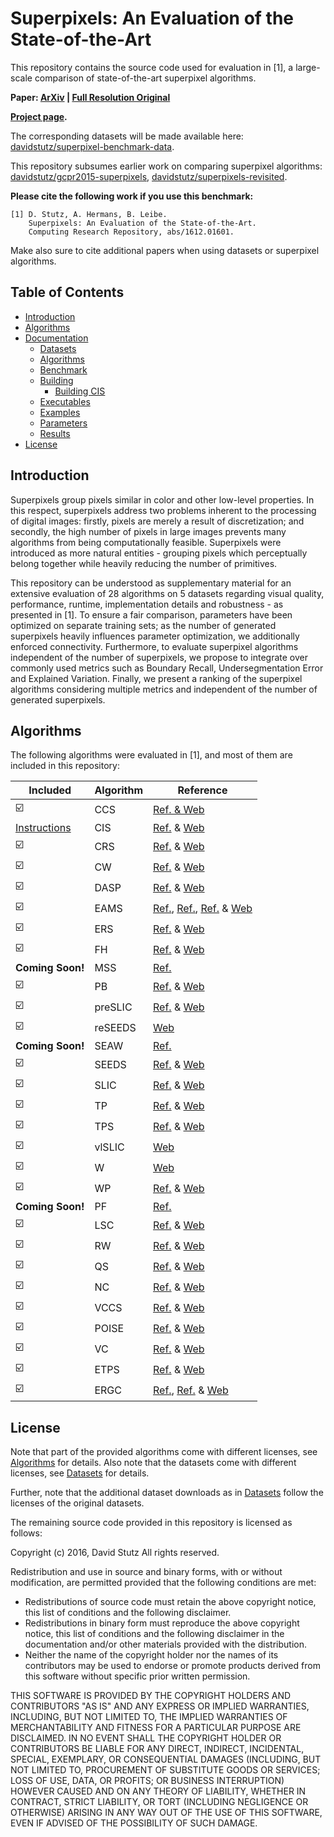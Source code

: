 # Superpixels: An Evaluation of the State-of-the-Art

This repository contains the source code used for evaluation in [1], a large-scale 
comparison of state-of-the-art superpixel algorithms.

**Paper: [ArXiv](https://arxiv.org/abs/1612.01601) | [Full Resolution Original](http://davidstutz.de/projects/superpixel-benchmark/)**

**[Project page](http://davidstutz.de/projects/superpixel-benchmark/).**

The corresponding datasets will be made available here:
[davidstutz/superpixel-benchmark-data](https://github.com/davidstutz/superpixel-benchmark-data).

This repository subsumes earlier work on comparing superpixel algorithms:
[davidstutz/gcpr2015-superpixels](https://github.com/davidstutz/gcpr2015-superpixels), 
[davidstutz/superpixels-revisited](https://github.com/davidstutz/superpixels-revisited).

**Please cite the following work if you use this benchmark:**

    [1] D. Stutz, A. Hermans, B. Leibe.
        Superpixels: An Evaluation of the State-of-the-Art.
        Computing Research Repository, abs/1612.01601.

Make also sure to cite additional papers when using datasets or superpixel algorithms.

## Table of Contents

* [Introduction](#introduction)
* [Algorithms](#algorithms)
* [Documentation](docs/README.md)
    * [Datasets](docs/DATASETS.md)
    * [Algorithms](docs/ALGORITHMS.md)
    * [Benchmark](docs/BENCHMARK.md)
    * [Building](docs/BUILDING.md)
        * [Building CIS](docs/BUILDING_CIS.md)
    * [Executables](docs/EXECUTABLES.md)
    * [Examples](docs/EXAMPLES.md)
    * [Parameters](docs/PARAMETERS.md)
    * [Results](docs/RESULTS.md)
* [License](#license)

## Introduction

Superpixels group pixels similar in color and other low-level properties.
In this respect, superpixels address two problems inherent to the processing of 
digital images: firstly, pixels are merely a result of discretization; 
and secondly, the high number of pixels in large images prevents many algorithms
from being computationally feasible. Superpixels were introduced as more natural 
entities - grouping pixels which perceptually belong together while heavily reducing
the number of primitives.

This repository can be understood as supplementary material for an extensive 
evaluation of 28 algorithms on 5 datasets regarding visual quality, performance,
runtime, implementation details and robustness - as presented in [1]. To ensure 
a fair comparison, parameters have been optimized on separate training sets; as 
the number of generated superpixels heavily influences parameter optimization, 
we additionally enforced connectivity. Furthermore, to evaluate superpixel algorithms 
independent of the number of superpixels, we propose to integrate over commonly 
used metrics such as Boundary Recall, Undersegmentation Error and Explained Variation. 
Finally, we present a ranking of the superpixel algorithms considering multiple 
metrics and independent of the number of generated superpixels.

## Algorithms

The following algorithms were evaluated in [1], and most of them are included in
this repository:

Included                                   | Algorithm    | Reference
-------------------------------------------|--------------|-----------
:ballot_box_with_check:                    | CCS          | [Ref. & Web](http://www.emrahtasli.com/research/spextraction/)
[Instructions](docs/BUILDING_CIS.md)       | CIS          | [Ref.](http://www.csd.uwo.ca/~olga/Papers/eccv2010final.pdf) & [Web](http://www.csd.uwo.ca/faculty/olga/)
:ballot_box_with_check:                    | CRS          | [Ref.](http://link.springer.com/chapter/10.1007%2F978-3-642-40395-8_21#page-1) & [Web](http://www.vsi.cs.uni-frankfurt.de/research/superpixel-segmentation/)
:ballot_box_with_check:                    | CW           | [Ref.](https://www.tu-chemnitz.de/etit/proaut/rsrc/cws_pSLIC_ICPR.pdf) & [Web](https://www.tu-chemnitz.de/etit/proaut/forschung/cv/segmentation.html.en)
:ballot_box_with_check:                    | DASP         | [Ref.](http://ieeexplore.ieee.org/stamp/stamp.jsp?arnumber=6460572) & [Web](https://github.com/Danvil/dasp)
:ballot_box_with_check:                    | EAMS         | [Ref.](http://citeseerx.ist.psu.edu/viewdoc/download?doi=10.1.1.8.5341&rep=rep1&type=pdf), [Ref.](http://ieeexplore.ieee.org/stamp/stamp.jsp?arnumber=977560), [Ref.](https://courses.csail.mit.edu/6.869/handouts/PAMIMeanshift.pdf) & [Web](http://coewww.rutgers.edu/riul/research/code/EDISON/)
:ballot_box_with_check:                    | ERS          | [Ref.](http://www.merl.com/publications/docs/TR2011-035.pdf) & [Web](http://mingyuliu.net/)
:ballot_box_with_check:                    | FH           | [Ref.](http://www.cs.cornell.edu/~dph/papers/seg-ijcv.pdf) & [Web](https://cs.brown.edu/~pff/segment/index.html)
**Coming Soon!**                           | MSS          | [Ref.](http://avestia.com/MVML2014_Proceedings/papers/67.pdf)
:ballot_box_with_check:                    | PB           | [Ref.](http://ieeexplore.ieee.org/xpls/abs_all.jsp?arnumber=6126393&tag=1) & [Web](http://yuhang.rsise.anu.edu.au/yuhang/misc.html)
:ballot_box_with_check:                    | preSLIC      | [Ref.](https://www.tu-chemnitz.de/etit/proaut/rsrc/cws_pSLIC_ICPR.pdf) & [Web](https://www.tu-chemnitz.de/etit/proaut/forschung/cv/segmentation.html.en)
:ballot_box_with_check:                    | reSEEDS      | [Web](http://davidstutz.de/projects/superpixelsseeds/)
**Coming Soon!**                           | SEAW         | [Ref.](http://patrec.cs.tu-dortmund.de/pubs/papers/Strassburg2015-OIS)
:ballot_box_with_check:                    | SEEDS        | [Ref.](http://arxiv.org/pdf/1309.3848v1.pdf) & [Web](http://www.mvdblive.org/seeds/)
:ballot_box_with_check:                    | SLIC         | [Ref.](http://www.kev-smith.com/papers/SLIC_Superpixels.pdf) & [Web](http://ivrl.epfl.ch/research/superpixels)
:ballot_box_with_check:                    | TP           | [Ref.](http://www.cs.toronto.edu/~babalex/09.pami.turbopixels.pdf) & [Web](http://www.cs.toronto.edu/~babalex/research.html)
:ballot_box_with_check:                    | TPS          | [Ref.](http://ieeexplore.ieee.org/stamp/stamp.jsp?tp=&arnumber=6298495) & [Web](http://hzfu.github.io/subpage/codes.html)
:ballot_box_with_check:                    | vlSLIC       | [Web](http://www.vlfeat.org/overview/slic.html)
:ballot_box_with_check:                    | W            | [Web](http://docs.opencv.org/2.4/modules/imgproc/doc/miscellaneous_transformations.html?highlight=watershed#watershed)
:ballot_box_with_check:                    | WP           | [Ref.](http://cmm.ensmp.fr/~machairas/waterpixels.html) & [Web](http://cmm.ensmp.fr/~machairas/waterpixels.html)
**Coming Soon!**                           | PF           | [Ref.](http://users.dickinson.edu/~jmac/publications/fast-superpixels-WMVC09.pdf)
:ballot_box_with_check:                    | LSC          | [Ref.](http://www.cv-foundation.org/openaccess/content_cvpr_2015/papers/Li_Superpixel_Segmentation_Using_2015_CVPR_paper.pdf) & [Web](http://jschenthu.weebly.com/projects.html)
:ballot_box_with_check:                    | RW           | [Ref.](http://cns.bu.edu/~lgrady/grady2004multilabel.pdf) & [Web](http://cns.bu.edu/~lgrady/software.html)
:ballot_box_with_check:                    | QS           | [Ref.](http://vision.cs.ucla.edu/papers/vedaldiS08quick.pdf) & [Web](http://www.vlfeat.org/overview/quickshift.html)
:ballot_box_with_check:                    | NC           | [Ref.](http://ttic.uchicago.edu/~xren/publication/xren_iccv03_discrim.pdf) & [Web](http://www.cs.sfu.ca/~mori/research/superpixels)
:ballot_box_with_check:                    | VCCS         | [Ref.](http://www.cv-foundation.org/openaccess/content_cvpr_2013/papers/Papon_Voxel_Cloud_Connectivity_2013_CVPR_paper.pdf) & [Web](http://pointclouds.org/documentation/tutorials/supervoxel_clustering.php)
:ballot_box_with_check:                    | POISE        | [Ref.](http://web.engr.oregonstate.edu/~lif/Middle_Child_ICCV15.pdf) & [Web](http://rehg.org/poise/)
:ballot_box_with_check:                    | VC           | [Ref.](http://ieeexplore.ieee.org/stamp/stamp.jsp?tp=&arnumber=6186738) & [Web](http://www-personal.umich.edu/~jwangumi/software.html)
:ballot_box_with_check:                    | ETPS         | [Ref.](http://www.cs.toronto.edu/~yaojian/cvpr15.pdf) & [Web](https://bitbucket.org/mboben/spixel)
:ballot_box_with_check:                    | ERGC         | [Ref.](https://hal.archives-ouvertes.fr/hal-00945893/document), [Ref.](http://ieeexplore.ieee.org/stamp/stamp.jsp?arnumber=7025886) & [Web](https://sites.google.com/site/pierrebuyssens/code/ergc)

## License

Note that part of the provided algorithms come with different licenses, see [Algorithms](docs/ALGORITHMS.md)
for details. Also note that the datasets come with different licenses, see [Datasets](docs/DATASETS.md)
for details.

Further, note that the additional dataset downloads as in [Datasets](docs/DATASETS.md)
follow the licenses of the original datasets.

The remaining source code provided in this repository is licensed as follows:

Copyright (c) 2016, David Stutz All rights reserved.

Redistribution and use in source and binary forms, with or without modification, are permitted provided that the following conditions are met:

* Redistributions of source code must retain the above copyright notice, this list of conditions and the following disclaimer.
* Redistributions in binary form must reproduce the above copyright notice, this list of conditions and the following disclaimer in the documentation and/or other materials provided with the distribution.
* Neither the name of the copyright holder nor the names of its contributors may be used to endorse or promote products derived from this software without specific prior written permission.

THIS SOFTWARE IS PROVIDED BY THE COPYRIGHT HOLDERS AND CONTRIBUTORS "AS IS" AND ANY EXPRESS OR IMPLIED WARRANTIES, INCLUDING, BUT NOT LIMITED TO, THE IMPLIED WARRANTIES OF MERCHANTABILITY AND FITNESS FOR A PARTICULAR PURPOSE ARE DISCLAIMED. IN NO EVENT SHALL THE COPYRIGHT HOLDER OR CONTRIBUTORS BE LIABLE FOR ANY DIRECT, INDIRECT, INCIDENTAL, SPECIAL, EXEMPLARY, OR CONSEQUENTIAL DAMAGES (INCLUDING, BUT NOT LIMITED TO, PROCUREMENT OF SUBSTITUTE GOODS OR SERVICES; LOSS OF USE, DATA, OR PROFITS; OR BUSINESS INTERRUPTION) HOWEVER CAUSED AND ON ANY THEORY OF LIABILITY, WHETHER IN CONTRACT, STRICT LIABILITY, OR TORT (INCLUDING NEGLIGENCE OR OTHERWISE) ARISING IN ANY WAY OUT OF THE USE OF THIS SOFTWARE, EVEN IF ADVISED OF THE POSSIBILITY OF SUCH DAMAGE.
